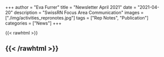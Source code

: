 +++
author = "Eva Furrer"
title = "Newsletter April 2021"
date = "2021-04-20"
description = "SwissRN Focus Area Communication"
images  = ["./img/activities_repronotes.jpg"]
tags = ["Rep Notes", "Publication"]
categories = ["News"]
+++

{{< rawhtml >}}

{{< /rawhtml >}}
---
